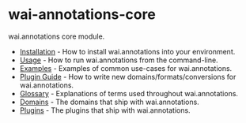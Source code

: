 # wai-annotations-core
wai.annotations core module.

* [Installation](doc/INSTALL.md) - How to install wai.annotations into your environment.
* [Usage](doc/USAGE.md) - How to run wai.annotations from the command-line.
* [Examples](doc/EXAMPLES.md) - Examples of common use-cases for wai.annotations.
* [Plugin Guide](doc/PLUGIN.md) - How to write new domains/formats/conversions for wai.annotations.
* [Glossary](doc/GLOSSARY.md) - Explanations of terms used throughout wai.annotations.
* [Domains](doc/DOMAINS.md) - The domains that ship with wai.annotations.
* [Plugins](doc/PLUGINS.md) - The plugins that ship with wai.annotations.
